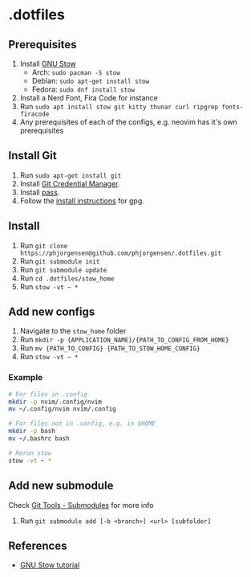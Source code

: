 # .dotfiles

## Prerequisites

1. Install [GNU Stow](https://www.gnu.org/software/stow/)
   - Arch: `sudo pacman -S stow`
   - Debian: `sudo apt-get install stow`
   - Fedora: `sudo dnf install stow`
2. Install a Nerd Font, Fira Code for instance
3. Run `sudo apt install stow git kitty thunar curl ripgrep fonts-firacode`
4. Any prerequisites of each of the configs, e.g. neovim has it's own prerequisites

## Install Git

1. Run `sudo apt-get install git`
2. Install [Git Credential Manager](https://github.com/git-ecosystem/git-credential-manager/blob/release/docs/install.md#linux).
3. Install [pass](https://www.passwordstore.org/).
4. Follow the [install instructions](https://github.com/git-ecosystem/git-credential-manager/blob/release/docs/credstores.md#gpgpass-compatible-files) for gpg.

## Install

1. Run `git clone https://phjorgensen@github.com/phjorgensen/.dotfiles.git`
2. Run `git submodule init`
3. Run `git submodule update`
4. Run `cd .dotfiles/stow_home`
5. Run `stow -vt ~ *`

## Add new configs

1. Navigate to the `stow_home` folder
2. Run `mkdir -p {APPLICATION_NAME}/{PATH_TO_CONFIG_FROM_HOME}`
3. Run `mv {PATH_TO_CONFIG} {PATH_TO_STOW_HOME_CONFIG}`
4. Run `stow -vt ~ *`

### Example

```bash
# For files in .config
mkdir -p nvim/.config/nvim
mv ~/.config/nvim nvim/.config

# For files not in .config, e.g. in $HOME
mkdir -p bash
mv ~/.bashrc bash

# Rerun stow
stow -vt ~ *
```

## Add new submodule

Check [Git Tools - Submodules](https://git-scm.com/book/en/v2/Git-Tools-Submodules) for more info

1. Run `git submodule add [-b <branch>] <url> [subfolder]`

## References

- [GNU Stow tutorial](https://linustechtips.com/topic/1369746-howto-backup-your-configuration-files-dotfiles-in-linux-using-stow-and-git/)
